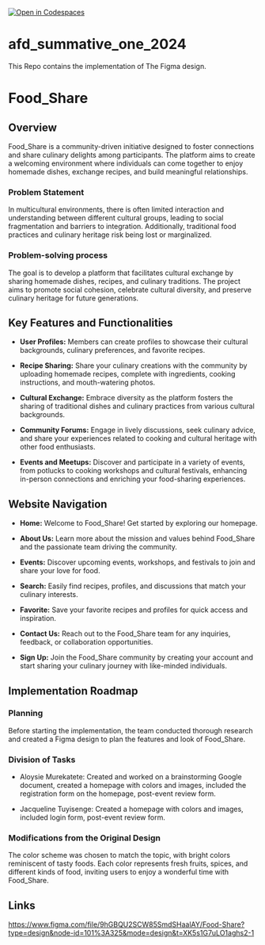 [![Open in Codespaces](https://classroom.github.com/assets/launch-codespace-7f7980b617ed060a017424585567c406b6ee15c891e84e1186181d67ecf80aa0.svg)](https://classroom.github.com/open-in-codespaces?assignment_repo_id=13932479)
# afd_summative_one_2024
This Repo contains the implementation of The Figma design.

# Food_Share

## Overview

Food_Share is a community-driven initiative designed to foster connections and share culinary delights among participants. The platform aims to create a welcoming environment where individuals can come together to enjoy homemade dishes, exchange recipes, and build meaningful relationships.

### Problem Statement

In multicultural environments, there is often limited interaction and understanding between different cultural groups, leading to social fragmentation and barriers to integration. Additionally, traditional food practices and culinary heritage risk being lost or marginalized.

### Problem-solving process

The goal is to develop a platform that facilitates cultural exchange by sharing homemade dishes, recipes, and culinary traditions. The project aims to promote social cohesion, celebrate cultural diversity, and preserve culinary heritage for future generations.

## Key Features and Functionalities

- **User Profiles:** Members can create profiles to showcase their cultural backgrounds, culinary preferences, and favorite recipes.
  
- **Recipe Sharing:** Share your culinary creations with the community by uploading homemade recipes, complete with ingredients, cooking instructions, and mouth-watering photos.
  
- **Cultural Exchange:** Embrace diversity as the platform fosters the sharing of traditional dishes and culinary practices from various cultural backgrounds.
  
- **Community Forums:** Engage in lively discussions, seek culinary advice, and share your experiences related to cooking and cultural heritage with other food enthusiasts.
  
- **Events and Meetups:** Discover and participate in a variety of events, from potlucks to cooking workshops and cultural festivals, enhancing in-person connections and enriching your food-sharing experiences.

## Website Navigation

- **Home:** Welcome to Food_Share! Get started by exploring our homepage.
  
- **About Us:** Learn more about the mission and values behind Food_Share and the passionate team driving the community.
  
- **Events:** Discover upcoming events, workshops, and festivals to join and share your love for food.
  
- **Search:** Easily find recipes, profiles, and discussions that match your culinary interests.
  
- **Favorite:** Save your favorite recipes and profiles for quick access and inspiration.
  
- **Contact Us:** Reach out to the Food_Share team for any inquiries, feedback, or collaboration opportunities.
  
- **Sign Up:** Join the Food_Share community by creating your account and start sharing your culinary journey with like-minded individuals.


## Implementation Roadmap

### Planning

Before starting the implementation, the team conducted thorough research and created a Figma design to plan the features and look of Food_Share.

### Division of Tasks

- Aloysie Murekatete: Created and worked on a brainstorming Google document, created a homepage with colors and images, included the registration form on the homepage, post-event review form.
  
- Jacqueline Tuyisenge: Created a homepage with colors and images, included login form, post-event review form.

### Modifications from the Original Design

The color scheme was chosen to match the topic, with bright colors reminiscent of tasty foods. Each color represents fresh fruits, spices, and different kinds of food, inviting users to enjoy a wonderful time with Food_Share.

## Links
https://www.figma.com/file/9hGBQU2SCW85SmdSHaalAY/Food-Share?type=design&node-id=101%3A325&mode=design&t=XK5s1G7uLO1aghs2-1

